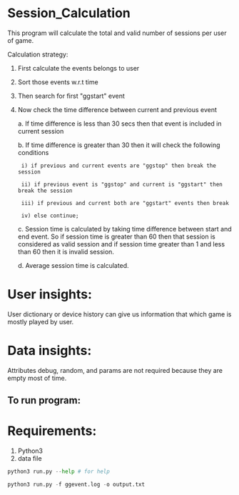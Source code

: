 # Session_Calculation


This program will calculate the total and valid number of sessions per user of game.

Calculation strategy:

1. First calculate the events belongs to user
2. Sort those events w.r.t time
3. Then search for first "ggstart" event
4. Now check the time difference between current and previous event
    
    a. If time difference is less than 30 secs then that event is included in current session
    
    b. If time difference is greater than 30 then it will check the following conditions
    
        i) if previous and current events are "ggstop" then break the session
        
        ii) if previous event is "ggstop" and current is "ggstart" then break the session
        
        iii) if previous and current both are "ggstart" events then break
        
        iv) else continue;
        
    c. Session time is calculated by taking time difference between start and end event. So if
        session time is greater than 60 then that session is considered as valid session and if
        session time greater than 1 and less than 60 then it is invalid session.
        
    d. Average session time is calculated.


# User insights:

User dictionary or device history can give us information that which game is mostly played by user.


# Data insights:

Attributes debug, random, and params are not required because they are empty most of time.

## To run program:
#  Requirements:

1. Python3
2. data file

```python
python3 run.py --help # for help

python3 run.py -f ggevent.log -o output.txt
```
